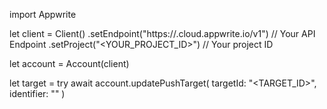 import Appwrite

let client = Client()
    .setEndpoint("https://<REGION>.cloud.appwrite.io/v1") // Your API Endpoint
    .setProject("<YOUR_PROJECT_ID>") // Your project ID

let account = Account(client)

let target = try await account.updatePushTarget(
    targetId: "<TARGET_ID>",
    identifier: "<IDENTIFIER>"
)

